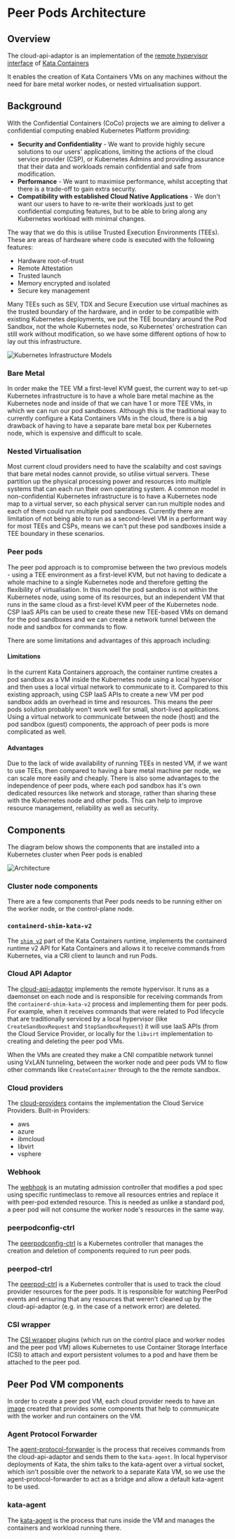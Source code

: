 # Peer Pods Architecture

## Overview

The cloud-api-adaptor is an implementation of the
[remote hypervisor interface](https://github.com/kata-containers/kata-containers/blob/CCv0/src/runtime/virtcontainers/remote.go)
of [Kata Containers](https://github.com/kata-containers/kata-containers)

It enables the creation of Kata Containers VMs on any machines without the need for bare metal worker nodes,
or nested virtualisation support.

## Background

With the Confidential Containers (CoCo) projects we are aiming to deliver a confidential computing enabled Kubernetes Platform
providing:
- **Security and Confidentiality** - We want to provide highly secure solutions to our users' applications, limiting the
actions of the cloud service provider (CSP), or Kubernetes Admins and providing assurance that their data and workloads
remain confidential and safe from modification.
- **Performance** - We want to maximise performance, whilst accepting that there is a trade-off to gain extra security.
- **Compatibility with established Cloud Native Applications** - We don't want our users to have to re-write their
workloads just to get confidential computing features, but to be able to bring along any Kubernetes workload with
minimal changes.

The way that we do this is utilise Trusted Execution Environments (TEEs). These are areas of hardware where code is
executed with the following features:
- Hardware root-of-trust
- Remote Attestation
- Trusted launch
- Memory encrypted and isolated
- Secure key management

Many TEEs such as SEV, TDX and Secure Execution use virtual machines as the trusted boundary of the hardware, and in
order to be compatible with existing Kubernetes deployments, we put the TEE boundary around the Pod Sandbox, not the
whole Kubernetes node, so Kubernetes' orchestration can still work without modification, so we have some different
options of how to lay out this infrastructure.

![Kubernetes Infrastructure Models](./KubernetesInfrastructureModels.png)

### Bare Metal

In order make the TEE VM a first-level KVM guest, the current way to set-up Kubernetes infrastructure is to have a
whole bare metal machine as the Kubernetes node and inside of that we can have 1 or more TEE VMs, in which we
can run our pod sandboxes.
Although this is the traditional way to currently configure a Kata Containers VMs in the cloud, there is a big
drawback of having to have a separate bare metal box per Kubernetes node, which is expensive and difficult to scale.


### Nested Virtualisation

Most current cloud providers need to have the scalabilty and cost savings that bare metal nodes cannot provide, so
utilise virtual servers. These partition up the physical processing power and resources into multiple systems that
can each run their own operating system. A common model in non-confidential Kubernetes infrastructure is to have a
Kubernetes node map to a virtual server, so each physical server can run multiple nodes and each of them could run
multiple pod sandboxes. Currently there are limitation of not being able to run as a second-level VM in a performant
way for most TEEs and CSPs, means we can't put these pod sandboxes inside a TEE boundary in these scenarios.


### Peer pods

The peer pod approach is to compromise between the two previous models - using a TEE environment as a first-level KVM,
but not having to dedicate a whole machine to a single Kubernetes node and therefore getting the flexibility of
virtualisation.
In this model the pod sandbox is not within the Kubernetes node, using some of its resources, but an independent VM
that runs in the same cloud as a first-level KVM peer of the Kubernetes node. CSP IaaS APIs can be used to create these
new TEE-based VMs on demand for the pod sandboxes and we can create a network tunnel between the node and sandbox for
commands to flow.

There are some limitations and advantages of this approach including:

#### Limitations

In the current Kata Containers approach, the container runtime creates a pod sandbox as a VM inside the Kubernetes node
using a local hypervisor and then uses a local virtual network to communicate to it. Compared to this existing approach,
using CSP IaaS APIs to create a new VM per pod sandbox adds an overhead in time and resources. This means the peer pods
solution probably won't work well for small, short-lived applications.
Using a virtual network to communicate between the node (host) and the pod sandbox (guest) components, the approach of
peer pods is more complicated as well.

#### Advantages
Due to the lack of wide availability of running TEEs in nested VM, if we want to use TEEs, then compared to having a bare
metal machine per node, we can scale more easily and cheaply.
There is also some advantages to the independence of peer pods, where each pod sandbox has it's own dedicated resources
like network and storage, rather than sharing these with the Kubernetes node and other pods. This can help to improve
resource management, reliability as well as security.

## Components

The diagram below shows the components that are installed into a Kubernetes cluster when Peer pods is enabled

<!--the architecture diagram needs updating with the extra components Issue #1291-->
![Architecture](./architecture.png)

<!-- TODO - do we want to add lots of info here, or point to READMEs in the different components' directories?-->

### Cluster node components

There are a few components that Peer pods needs to be running either on the worker node, or the control-plane node.

### `containerd-shim-kata-v2`

The [`shim v2`](https://github.com/kata-containers/kata-containers/blob/main/docs/design/architecture/README.md#shim-v2-architecture)
part of the Kata Containers runtime, implements the containerd runtime v2 API for Kata Containers and allows it to
receive commands from Kubernetes, via a CRI client to launch and run Pods.


### Cloud API Adaptor
The [cloud-api-adaptor](../cmd/cloud-api-adaptor) implements the remote hypervisor. It runs as a daemonset on
each node and is responsible for receiving commands from the `containerd-shim-kata-v2` process and implementing them
for peer pods. For example, when it receives commands that were related to Pod lifecycle that are traditionally
serviced by a local hypervisor (like `CreateSandboxRequest` and `StopSandboxRequest`) it will use IaaS APIs (from the
Cloud Service Provider, or locally for the `libvirt` implementation to creating and deleting the peer pod VMs. 

When the VMs are created they make a CNI compatible network tunnel using VxLAN tunneling, between the worker node and
peer pods VM to flow other commands like `CreateContainer` through to the the remote sandbox.

### Cloud providers
The [cloud-providers](https://github.com/confidential-containers/cloud-providers/) contains the implementation the Cloud Service Providers. Built-in Providers:
* aws
* azure
* ibmcloud
* libvirt
* vsphere

### Webhook
The [webhook](../webhook/) is an mutating admission controller that modifies a pod spec using specific runtimeclass to
remove all resources entries and replace it with peer-pod extended resource. This is needed as unlike a standard pod, a
peer pod will not consume the worker node's resources in the same way.

### peerpodconfig-ctrl

The [peerpodconfig-ctrl](https://github.com/confidential-containers/peerpodconfig-ctrl/) is a Kubernetes controller that manages the creation and deletion of
components required to run peer pods.

### peerpod-ctrl

The [peerpod-ctrl](https://github.com/confidential-containers/peerpod-ctrl/) is a Kubernetes controller that is used to track the cloud provider resources for
the peer pods. It is responsible for watching PeerPod events and ensuring that any resources that weren't cleaned up by
the cloud-api-adaptor (e.g. in the case of a network error) are deleted.

### CSI wrapper

The [CSI wrapper](../volumes/csi-wrapper/) plugins (which run on the control place and worker nodes and the peer pod
VM) allows Kubernetes to use Container Storage Interface (CSI) to attach and export persistent volumes to a pod and
have them be attached to the peer pod.

## Peer Pod VM components

In order to create a peer pod VM, each cloud provider needs to have an [image](../podvm/) created that provides some
components that help to communicate with the worker and run containers on the VM.

### Agent Protocol Forwarder

The [agent-protocol-forwarder](../cmd/agent-protocol-forwarder) is the process that receives commands from the
cloud-api-adaptor and sends them to the `kata-agent`. In local hypervisor deployments of Kata, the shim talks to the
kata-agent over a virtual socket, which isn't possible over the network to a separate Kata VM, so we use the
agent-protocol-forwarder to act as a bridge and allow a default kata-agent to be used.

### kata-agent

The [kata-agent](https://github.com/kata-containers/kata-containers/blob/main/docs/design/architecture/README.md#agent)
is the process that runs inside the VM and manages the containers and workload running there.
